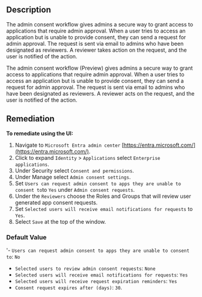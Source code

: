 ## Description

The admin consent workflow gives admins a secure way to grant access to applications that require admin approval. When a user tries to access an application but is unable to provide consent, they can send a request for admin approval. The request is sent via email to admins who have been designated as reviewers. A reviewer takes action on the request, and the user is notified of the action.

The admin consent workflow (Preview) gives admins a secure way to grant access to applications that require admin approval. When a user tries to access an application but is unable to provide consent, they can send a request for admin approval. The request is sent via email to admins who have been designated as reviewers. A reviewer acts on the request, and the user is notified of the action.

## Remediation

**To remediate using the UI:**

1. Navigate to `Microsoft Entra admin center` [https://entra.microsoft.com/](https://entra.microsoft.com/).
2. Click to expand `Identity` > `Applications` select `Enterprise applications`.
3. Under Security select `Consent and permissions`.
4. Under Manage select `Admin consent settings`.
5. Set `Users can request admin consent to apps they are unable to consent to​` to `Yes` under `Admin consent requests`.
6. Under the `Reviewers` choose the Roles and Groups that will review user generated app consent requests.
7. Set `Selected users will receive email notifications for requests` to `Yes`.
8. Select `Save` at the top of the window.

### Default Value

'- `Users can request admin consent to apps they are unable to consent to`: `No`
- `Selected users to review admin consent requests`: `None`
- `Selected users will receive email notifications for requests`: `Yes`
- `Selected users will receive request expiration reminders`: `Yes`
- `Consent request expires after (days)`: `30`.
